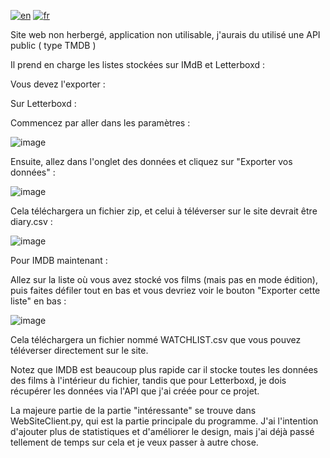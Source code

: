 [![en](https://img.shields.io/badge/lang-en-green.svg)](https://github.com/SyRoxS1/MovieRecap/blob/master/README.md)
[![fr](https://img.shields.io/badge/lang-fr-red.svg)](https://github.com/SyRoxS1/MovieRecap/blob/master/README.fr.md)

Site web non herbergé, application non utilisable, j'aurais du utilisé une API public ( type TMDB )

Il prend en charge les listes stockées sur IMdB et Letterboxd :

Vous devez l'exporter :

Sur Letterboxd :

Commencez par aller dans les paramètres :

![image](https://github.com/SyRoxS1/MovieRecap/assets/114361806/db5d96a5-033d-4d92-bb04-57c988869aeb)

Ensuite, allez dans l'onglet des données et cliquez sur "Exporter vos données" :

![image](https://github.com/SyRoxS1/MovieRecap/assets/114361806/e5576604-6735-4fe4-9cb4-824b8442d4db)

Cela téléchargera un fichier zip, et celui à téléverser sur le site devrait être diary.csv :

![image](https://github.com/SyRoxS1/MovieRecap/assets/114361806/115ab216-af41-445a-b016-7e750987f759)

Pour IMDB maintenant :

Allez sur la liste où vous avez stocké vos films (mais pas en mode édition), puis faites défiler tout en bas et vous devriez voir le bouton "Exporter cette liste" en bas :

![image](https://github.com/SyRoxS1/MovieRecap/assets/114361806/27539e08-5f85-4ff0-87dc-de3474400d1c)

Cela téléchargera un fichier nommé WATCHLIST.csv que vous pouvez téléverser directement sur le site.

Notez que IMDB est beaucoup plus rapide car il stocke toutes les données des films à l'intérieur du fichier, tandis que pour Letterboxd, je dois récupérer les données via l'API que j'ai créée pour ce projet.

La majeure partie de la partie "intéressante" se trouve dans WebSiteClient.py, qui est la partie principale du programme. J'ai l'intention d'ajouter plus de statistiques et d'améliorer le design, mais j'ai déjà passé tellement de temps sur cela et je veux passer à autre chose.
